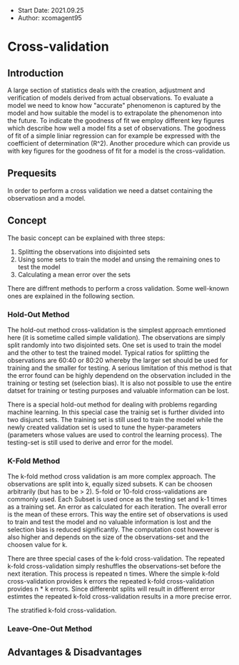 - Start Date: 2021.09.25
- Author: xcomagent95
#  Cross-validation

## Introduction

A large section of statistics deals with the creation, adjustment and verification of models derived from actual observations. To evaluate a model we need to know how "accurate" phenomenon is captured by the model and how suitable the model is to extrapolate the phenomenon into the future. To indicate the goodness of fit we employ different key figures which describe how well a model fits a set of observations. The goodness of fit of a simple liniar regression can for example be expressed with the coefficient of determination (R^2).
Another procedure which can provide us with key figures for the goodness of fit for a model is the cross-validation. 

## Prequesits

In order to perform a cross validation we need a datset containing the observatiosn and a model.

## Concept

The basic concept can be explained with three steps:

1. Splitting the observations into disjointed sets
2. Using some sets to train the model and unsing the remaining ones to test the model
3. Calculating a mean error over the sets 

There are diffrent methods to perform a cross validation. Some well-known ones are explained in the following section.

### Hold-Out Method

The hold-out method cross-validation is the simplest approach emntioned here (it is sometime called simple validation). The observations are simply split randomly into two  disjointed sets.
One set is used to train the model and the other to test the trained model. Typical ratios for splitting the observations are 60:40 or 80:20 
whereby the larger set should be used for training and the smaller for testing. A serious limitation of this method is that the error found can be highly dependend on the observation included in the training or testing set (selection bias). It is also not possible to use the entire datset for training or testing purposes and valuable information can be lost.

There is a special hold-out method for dealing with problems regarding machine learning. In this special case the trainig set is further divided into two disjunct sets. The training set is still used to train the model while the newly created validation set is used to tune the hyper-parameters (parameters whose values are used to control the learning process).
The testing-set is still used to derive and error for the model.

### K-Fold Method

The k-fold method cross validation is am more complex approach. The observations are split into k, equally sized subsets. K can be choosen arbitrarily (but has to be > 2). 5-fold or 10-fold cross-validations are commonly used. Each Subset is used once as the testing set and k-1 times as a training set. An error as calculated for each iteration. The overall error is the mean of these errors. This way the entire set of observations is used to train and test the model and no valuable information is lost and the selection bias is reduced significantly. The computation cost however is also higher and depends on the size of the observations-set and the choosen value for k.

There are three special cases of the k-fold cross-validation. The repeated k-fold cross-validation simply reshuffles the observations-set before the next iteration. This process is repeated n times. Where the simple k-fold cross-validation provides k errors the repeated k-fold cross-validation provides n * k errors. Since differenbt splits will result in different error estimtes the repeated k-fold cross-validation results in a more precise error.

The stratified k-fold cross-validation. 

### Leave-One-Out Method

## Advantages & Disadvantages
